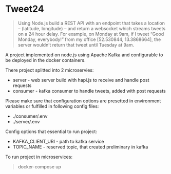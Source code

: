 # Tweet24

> Using Node.js build a REST API with an endpoint that takes a location – (latitude, longitude) – and return a websocket which streams tweets on a 24 hour delay.
> For example, on Monday at 9am, if I tweet “Good Monday, everybody!” from my office [52.530844, 13.3868664], the server wouldn’t return that tweet until Tuesday at 9am.

A project implemented on node.js using Apache Kafka and configurable to be deployed in the docker containers.

There project splitted into 2 microservies:
* server - web server build with hapi.js to receive and handle post requests
* consumer - kafka consumer to handle tweets, added with post requests

Please make sure that configuration options are presetted in environment variables or fulfilled in following config files:
* ./consumer/.env
* ./server/.env

Config options that essential to run project:
* KAFKA_CLIENT_URI - path to kafka service
* TOPIC_NAME - reserved topic, that created preliminary in kafka

To run project in microservices:
> docker-compose up
